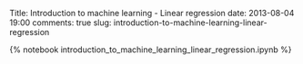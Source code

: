 Title: Introduction to machine learning - Linear regression 
date: 2013-08-04 19:00
comments: true
slug: introduction-to-machine-learning-linear-regression 

{% notebook introduction_to_machine_learning_linear_regression.ipynb %}
